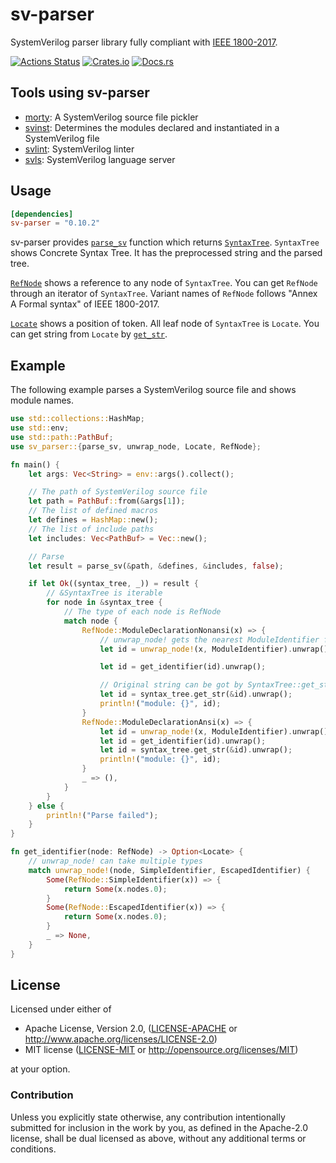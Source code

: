 # sv-parser
SystemVerilog parser library fully compliant with [IEEE 1800-2017](https://standards.ieee.org/standard/1800-2017.html).

[![Actions Status](https://github.com/dalance/sv-parser/workflows/Rust/badge.svg)](https://github.com/dalance/sv-parser/actions)
[![Crates.io](https://img.shields.io/crates/v/sv-parser.svg)](https://crates.io/crates/sv-parser)
[![Docs.rs](https://docs.rs/sv-parser/badge.svg)](https://docs.rs/sv-parser)

## Tools using sv-parser

* [morty](https://github.com/zarubaf/morty): A SystemVerilog source file pickler
* [svinst](https://github.com/sgherbst/svinst): Determines the modules declared and instantiated in a SystemVerilog file
* [svlint](https://github.com/dalance/svlint): SystemVerilog linter
* [svls](https://github.com/dalance/svls): SystemVerilog language server

## Usage

```Cargo.toml
[dependencies]
sv-parser = "0.10.2"
```

sv-parser provides [`parse_sv`](https://docs.rs/sv-parser/latest/sv_parser/fn.parse_sv.html) function which returns [`SyntaxTree`](https://docs.rs/sv-parser/latest/sv_parser/struct.SyntaxTree.html).
`SyntaxTree` shows Concrete Syntax Tree. It has the preprocessed string and the parsed tree.

[`RefNode`](https://docs.rs/sv-parser/latest/sv_parser/any_node/enum.RefNode.html) shows a reference to any node of `SyntaxTree`.
You can get `RefNode` through an iterator of `SyntaxTree`.
Variant names of `RefNode` follows "Annex A Formal syntax" of IEEE 1800-2017.

[`Locate`](https://docs.rs/sv-parser/latest/sv_parser/struct.Locate.html) shows a position of token. All leaf node of `SyntaxTree` is `Locate`.
You can get string from `Locate` by [`get_str`](https://docs.rs/sv-parser/latest/sv_parser/struct.SyntaxTree.html#method.get_str).

## Example

The following example parses a SystemVerilog source file and shows module names.

```rust
use std::collections::HashMap;
use std::env;
use std::path::PathBuf;
use sv_parser::{parse_sv, unwrap_node, Locate, RefNode};

fn main() {
    let args: Vec<String> = env::args().collect();

    // The path of SystemVerilog source file
    let path = PathBuf::from(&args[1]);
    // The list of defined macros
    let defines = HashMap::new();
    // The list of include paths
    let includes: Vec<PathBuf> = Vec::new();

    // Parse
    let result = parse_sv(&path, &defines, &includes, false);

    if let Ok((syntax_tree, _)) = result {
        // &SyntaxTree is iterable
        for node in &syntax_tree {
            // The type of each node is RefNode
            match node {
                RefNode::ModuleDeclarationNonansi(x) => {
                    // unwrap_node! gets the nearest ModuleIdentifier from x
                    let id = unwrap_node!(x, ModuleIdentifier).unwrap();

                    let id = get_identifier(id).unwrap();

                    // Original string can be got by SyntaxTree::get_str(self, locate: &Locate)
                    let id = syntax_tree.get_str(&id).unwrap();
                    println!("module: {}", id);
                }
                RefNode::ModuleDeclarationAnsi(x) => {
                    let id = unwrap_node!(x, ModuleIdentifier).unwrap();
                    let id = get_identifier(id).unwrap();
                    let id = syntax_tree.get_str(&id).unwrap();
                    println!("module: {}", id);
                }
                _ => (),
            }
        }
    } else {
        println!("Parse failed");
    }
}

fn get_identifier(node: RefNode) -> Option<Locate> {
    // unwrap_node! can take multiple types
    match unwrap_node!(node, SimpleIdentifier, EscapedIdentifier) {
        Some(RefNode::SimpleIdentifier(x)) => {
            return Some(x.nodes.0);
        }
        Some(RefNode::EscapedIdentifier(x)) => {
            return Some(x.nodes.0);
        }
        _ => None,
    }
}
```

## License

Licensed under either of

 * Apache License, Version 2.0, ([LICENSE-APACHE](LICENSE-APACHE) or http://www.apache.org/licenses/LICENSE-2.0)
 * MIT license ([LICENSE-MIT](LICENSE-MIT) or http://opensource.org/licenses/MIT)

at your option.

### Contribution

Unless you explicitly state otherwise, any contribution intentionally
submitted for inclusion in the work by you, as defined in the Apache-2.0
license, shall be dual licensed as above, without any additional terms or
conditions.
